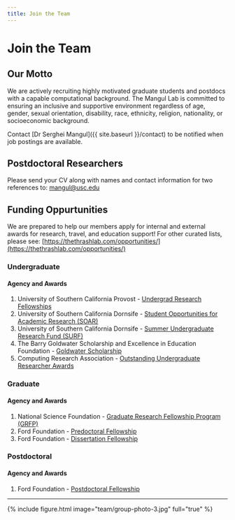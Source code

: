 ```yaml
---
title: Join the Team
---
```


# <i class="fas fa-hands-helping"></i>Join the Team

## Our Motto

We are actively recruiting highly motivated graduate students and postdocs with a capable computational background. The Mangul Lab is committed to ensuring an inclusive and supportive environment regardless of age, gender, sexual orientation, disability, race, ethnicity, religion, nationality, or socioeconomic background.

Contact [Dr Serghei Mangul]({{ site.baseurl }}/contact) to be notified when job postings are available.

## Postdoctoral Researchers

Please send your CV along with names and contact information for two references to: [mangul@usc.edu](mangul@usc.edu)

## Funding Oppurtunities

We are prepared to help our members apply for internal and external awards for research, travel, and education support! For other curated lists, please see: [https://thethrashlab.com/opportunities/](https://thethrashlab.com/opportunities/)

### Undergraduate

#### Agency and Awards

1. University of Southern California Provost - [Undergrad Research Fellowships](https://undergrad.usc.edu/experience/research/undergrad_research/)
2. University of Southern California Dornsife - [Student Opportunities for Academic Research (SOAR)](https://dornsife.usc.edu/soar)
3. University of Southern California Dornsife - [Summer Undergraduate Research Fund (SURF)](https://dornsife.usc.edu/surf-shure/)
4. The Barry Goldwater Scholarship and Excellence in Education Foundation - [Goldwater Scholarship](https://goldwater.scholarsapply.org/eligibility/)
5. Computing Research Association - [Outstanding Undergraduate Researcher Awards](https://cra.org/crae/awards/cra-outstanding-undergraduate-researchers/)

### Graduate

#### Agency and Awards

1. National Science Foundation - [Graduate Research Fellowship Program (GRFP)](https://www.nsfgrfp.org/)
2. Ford Foundation - [Predoctoral Fellowship](https://sites.nationalacademies.org/PGA/FordFellowships/PGA_171962)
3. Ford Foundation - [Dissertation Fellowship](https://sites.nationalacademies.org/PGA/FordFellowships/PGA_171939)

### Postdoctoral

#### Agency and Awards

1. Ford Foundation - [Postdoctoral Fellowship](https://sites.nationalacademies.org/PGA/FordFellowships/PGA_171940)

---

{% include figure.html image="team/group-photo-3.jpg" full="true" %}